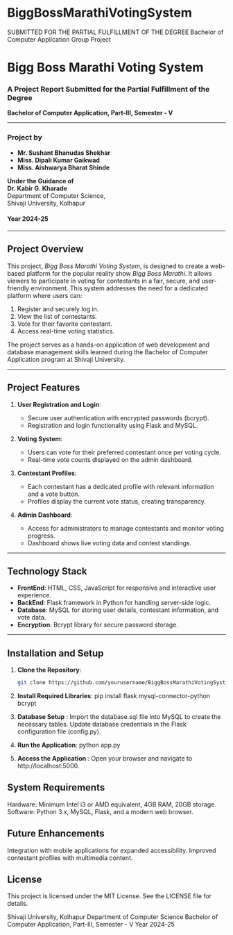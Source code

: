 # BiggBossMarathiVotingSystem
SUBMITTED FOR THE PARTIAL FULFILLMENT OF THE DEGREE Bachelor of Computer Application Group Project
# Bigg Boss Marathi Voting System

### A Project Report Submitted for the Partial Fulfillment of the Degree
**Bachelor of Computer Application, Part-III, Semester - V**

---

### Project by
- **Mr. Sushant Bhanudas Shekhar**
- **Miss. Dipali Kumar Gaikwad**
- **Miss. Aishwarya Bharat Shinde**

**Under the Guidance of**  
**Dr. Kabir G. Kharade**  
Department of Computer Science,  
Shivaji University, Kolhapur

#### Year 2024-25

---

## Project Overview

This project, *Bigg Boss Marathi Voting System*, is designed to create a web-based platform for the popular reality show *Bigg Boss Marathi*. It allows viewers to participate in voting for contestants in a fair, secure, and user-friendly environment. This system addresses the need for a dedicated platform where users can:
1. Register and securely log in.
2. View the list of contestants.
3. Vote for their favorite contestant.
4. Access real-time voting statistics.

The project serves as a hands-on application of web development and database management skills learned during the Bachelor of Computer Application program at Shivaji University.

---

## Project Features

1. **User Registration and Login**:
   - Secure user authentication with encrypted passwords (bcrypt).
   - Registration and login functionality using Flask and MySQL.

2. **Voting System**:
   - Users can vote for their preferred contestant once per voting cycle.
   - Real-time vote counts displayed on the admin dashboard.

3. **Contestant Profiles**:
   - Each contestant has a dedicated profile with relevant information and a vote button.
   - Profiles display the current vote status, creating transparency.

4. **Admin Dashboard**:
   - Access for administrators to manage contestants and monitor voting progress.
   - Dashboard shows live voting data and contest standings.

---

## Technology Stack

- **FrontEnd**: HTML, CSS, JavaScript for responsive and interactive user experience.
- **BackEnd**: Flask framework in Python for handling server-side logic.
- **Database**: MySQL for storing user details, contestant information, and vote data.
- **Encryption**: Bcrypt library for secure password storage.
  
---

## Installation and Setup

1. **Clone the Repository**:
   ```bash
   git clone https://github.com/yourusername/BiggBossMarathiVotingSystem.git
2. **Install Required Libraries**: pip install flask mysql-connector-python bcrypt

3. **Database Setup** : Import the database.sql file into MySQL to create the necessary tables.
Update database credentials in the Flask configuration file (config.py).
4. **Run the Application**: python app.py

5. **Access the Application** : Open your browser and navigate to http://localhost:5000.

## System Requirements
Hardware: Minimum Intel i3 or AMD equivalent, 4GB RAM, 20GB storage.
Software: Python 3.x, MySQL, Flask, and a modern web browser.
## Future Enhancements
Integration with mobile applications for expanded accessibility.
Improved contestant profiles with multimedia content.

## License
This project is licensed under the MIT License. See the LICENSE file for details.

Shivaji University, Kolhapur
Department of Computer Science
Bachelor of Computer Application, Part-III, Semester - V
Year 2024-25

